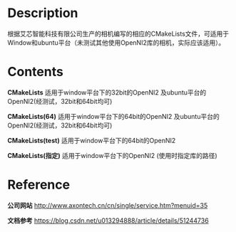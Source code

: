# Description

根据艾芯智能科技有限公司生产的相机编写的相应的CMakeLists文件，可适用于Window和ubuntu平台（未测试其他使用OpenNI2库的相机，实际应该适用）。

# Contents

**CMakeLists** 适用于window平台下的32bit的OpenNI2 及ubuntu平台的OpenNI2(经测试，32bit和64bit均可)

**CMakeLists(64)** 适用于window平台下的64bit的OpenNI2 及ubuntu平台的OpenNI2(经测试，32bit和64bit均可)

**CMakeLists(test)** 适用于window平台下的64bit的OpenNI2 

**CMakeLists(指定)** 适用于window平台下的OpenNI2 (使用时指定库的路径)

# Reference

**公司网站** http://www.axontech.cn/cn/single/service.htm?menuid=35

**文档参考** https://blog.csdn.net/u013294888/article/details/51244736

